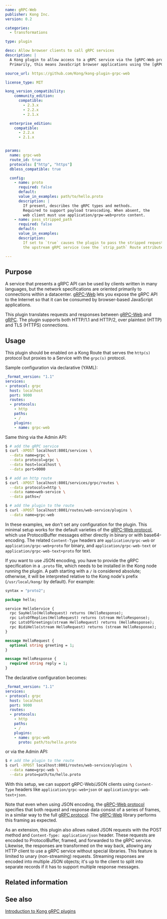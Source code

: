 ```yaml
---
name: gRPC-Web
publisher: Kong Inc.
version: 0.2

categories:
  - transformations

type: plugin

desc: Allow browser clients to call gRPC services
description: |
  A Kong plugin to allow access to a gRPC service via the [gRPC-Web protocol](https://github.com/grpc/grpc/blob/master/doc/PROTOCOL-WEB.md#protocol-differences-vs-grpc-over-http2).
  Primarily, this means JavaScript browser applications using the [gRPC-Web](https://github.com/grpc/grpc-web) library.

source_url: https://github.com/Kong/kong-plugin-grpc-web

license_type: MIT

kong_version_compatibility:
    community_edition:
      compatible:
        - 2.3.x
        - 2.2.x
        - 2.1.x

  enterprise_edition:
    compatible:
      - 2.2.x
      - 2.1.x


params:
  name: grpc-web
  route_id: true
  protocols: ["http", "https"]
  dbless_compatible: true

  config:
    - name: proto
      required: false
      default:
      value_in_examples: path/to/hello.proto
      description: |
        If present, describes the gRPC types and methods.
        Required to support payload transcoding. When absent, the
        web client must use application/grpw-web+proto content.
    - name: pass_stripped_path
      required: false
      default:
      value_in_examples:
      description:
        If set to `true` causes the plugin to pass the stripped request path to
        the upstream gRPC service (see the `strip_path` Route attribute).

---
```


## Purpose

A service that presents a gRPC API can be used by clients written in many languages,
but the network specifications are oriented primarily to connections within a
datacenter. [gRPC-Web] lets you expose the gRPC API to the Internet so
that it can be consumed by browser-based JavaScript applications.

This plugin translates requests and responses between [gRPC-Web] and
[gRPC](https://github.com/grpc/grpc). The plugin supports both HTTP/1.1
and HTTP/2, over plaintext (HTTP) and TLS (HTTPS) connections.

## Usage

This plugin should be enabled on a Kong Route that serves the `http(s)` protocol
but proxies to a Service with the `grpc(s)` protocol.

Sample configuration via declarative (YAML):

```yaml
_format_version: "1.1"
services:
- protocol: grpc
  host: localhost
  port: 9000
  routes:
  - protocols:
    - http
    paths:
    - /
    plugins:
    - name: grpc-web
```

Same thing via the Admin API:

```bash
$ # add the gRPC service
$ curl -XPOST localhost:8001/services \
  --data name=grpc \
  --data protocol=grpc \
  --data host=localhost \
  --data port=9000

$ # add an http route
$ curl -XPOST localhost:8001/services/grpc/routes \
  --data protocols=http \
  --data name=web-service \
  --data paths=/

$ # add the plugin to the route
$ curl -XPOST localhost:8001/routes/web-service/plugins \
  --data name=grpc-web
```

In these examples, we don't set any configuration for the plugin.
This minimal setup works for the default varieties of the [gRPC-Web protocol],
which use ProtocolBuffer messages either directly in binary or with base64-encoding.
The related `Content-Type` headers are `application/grpc-web` or `application/grpc-web+proto`
for binary, and `application/grpc-web-text` or `application/grpc-web-text+proto` for text.

If you want to use JSON encoding, you have to provide the gRPC specification in
a `.proto` file, which needs to be installed in the Kong node running the plugin.
A path starting with a `/` is considered absolute; otherwise, it will be interpreted
relative to the Kong node's prefix (`/usr/local/kong/` by default). For example:

```protobuf
syntax = "proto2";

package hello;

service HelloService {
  rpc SayHello(HelloRequest) returns (HelloResponse);
  rpc LotsOfReplies(HelloRequest) returns (stream HelloResponse);
  rpc LotsOfGreetings(stream HelloRequest) returns (HelloResponse);
  rpc BidiHello(stream HelloRequest) returns (stream HelloResponse);
}

message HelloRequest {
  optional string greeting = 1;
}

message HelloResponse {
  required string reply = 1;
}
```

The declarative configuration becomes:

```yaml
_format_version: "1.1"
services:
- protocol: grpc
  host: localhost
  port: 9000
  routes:
  - protocols:
    - http
    paths:
    - /
    plugins:
    - name: grpc-web
      proto: path/to/hello.proto
```

or via the Admin API:

```bash
$ # add the plugin to the route
$ curl -XPOST localhost:8001/routes/web-service/plugins \
  --data name=grpc-web \
  --data proto=path/to/hello.proto
```

With this setup, we can support gRPC-Web/JSON clients using `Content-Type` headers
like `application/grpc-web+json` or `application/grpc-web-text+json`.

Note that even when using JSON encoding, the [gRPC-Web protocol] specifies that
both request and response data consist of a series of frames, in a similar way
to the full [gRPC protocol]. The [gRPC-Web] library performs this framing as expected.

As an extension, this plugin also allows naked JSON requests with the POST method and
`Content-Type: application/json` header. These requests are encoded to ProtocolBuffer,
framed, and forwarded to the gRPC service. Likewise, the responses are transformed
on the way back, allowing any HTTP client to use a gRPC service without special
libraries. This feature is limited to unary (non-streaming) requests. Streaming
responses are encoded into multiple JSON objects; it's up to the client to split into
separate records if it has to support multiple response messages.

## Related information
[Kong]: https://konghq.com
[gRPC protocol]: https://github.com/grpc/grpc
[gRPC-Web]: https://github.com/grpc/grpc-web
[gRPC-Web protocol]: https://github.com/grpc/grpc/blob/master/doc/PROTOCOL-WEB.md#protocol-differences-vs-grpc-over-http2
[lua-protobuf]: https://github.com/starwing/lua-protobuf
[lua-cjson]: https://github.com/openresty/lua-cjson
[lua-pack]: https://github.com/Kong/lua-pack

## See also

[Introduction to Kong gRPC plugins](/enterprise/2.1.x/plugins/grpc)
